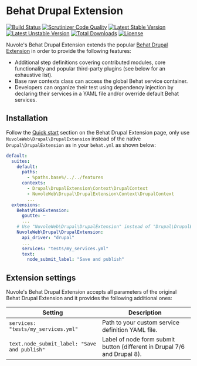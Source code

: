 # Behat Drupal Extension

[![Build Status](https://travis-ci.org/nuvoleweb/drupal-behat.svg?branch=1.0.x)](https://travis-ci.org/nuvoleweb/drupal-behat)
[![Scrutinizer Code Quality](https://scrutinizer-ci.com/g/nuvoleweb/drupal-behat/badges/quality-score.png?b=1.0.x)](https://scrutinizer-ci.com/g/nuvoleweb/drupal-behat/?branch=1.0.x)
[![Latest Stable Version](https://poser.pugx.org/nuvoleweb/drupal-behat/v/stable)](https://packagist.org/packages/nuvoleweb/drupal-behat)
[![Latest Unstable Version](https://poser.pugx.org/nuvoleweb/drupal-behat/v/unstable)](https://packagist.org/packages/nuvoleweb/drupal-behat)
[![Total Downloads](https://poser.pugx.org/nuvoleweb/drupal-behat/downloads)](https://packagist.org/packages/nuvoleweb/drupal-behat)
[![License](https://poser.pugx.org/nuvoleweb/drupal-behat/license)](https://packagist.org/packages/nuvoleweb/drupal-behat)

Nuvole's Behat Drupal Extension extends the popular [Behat Drupal Extension](https://www.drupal.org/project/drupalextension)
in order to provide the following features:

- Additional step definitions covering contributed modules, core functionality and popular third-party plugins (see below
  for an exhaustive list).
- Base raw contexts class can access the global Behat service container.  
- Developers can organize their test using dependency injection by declaring their services in a YAML file and/or 
  override default Behat services.

## Installation
Follow the [Quick start](https://github.com/jhedstrom/drupalextension#quick-start) section on the Behat Drupal Extension
page, only use `NuvoleWeb\Drupal\DrupalExtension` instead of the native `Drupal\DrupalExtension` as in your `behat.yml`
as shown below:

```yaml
default:
  suites:
    default:
      paths:
        - %paths.base%/../../features
      contexts:
        - Drupal\DrupalExtension\Context\DrupalContext
        - NuvoleWeb\Drupal\DrupalExtension\Context\DrupalContext
        ...
  extensions:
    Behat\MinkExtension:
      goutte: ~
      ...
    # Use "NuvoleWeb\Drupal\DrupalExtension" instead of "Drupal\DrupalExtension".
    NuvoleWeb\Drupal\DrupalExtension:
      api_driver: "drupal"
      ...
      services: "tests/my_services.yml"
      text:
        node_submit_label: "Save and publish"
```

## Extension settings
Nuvole's Behat Drupal Extension accepts all parameters of the original Behat Drupal Extension and it provides the 
following additional ones:

| Setting | Description |
|---------|-------------|
| `services: "tests/my_services.yml"` | Path to your custom service definition YAML file. |
| `text.node_submit_label: "Save and publish"` | Label of node form submit button (different in Drupal 7/6 and Drupal 8). |
